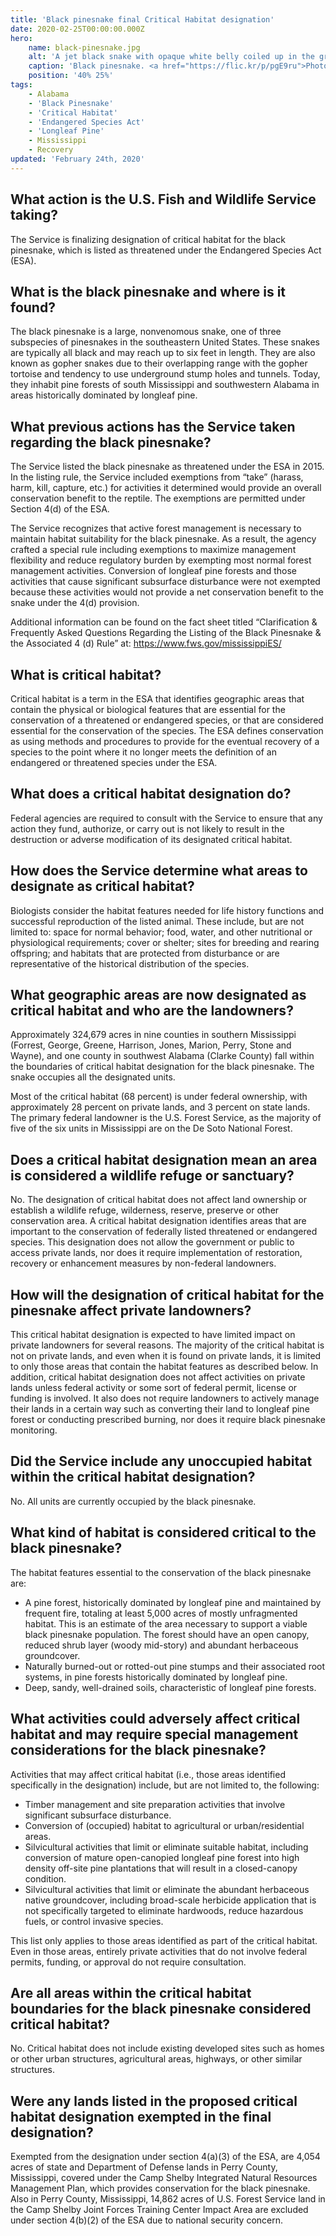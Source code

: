 ```yaml
---
title: 'Black pinesnake final Critical Habitat designation'
date: 2020-02-25T00:00:00.000Z
hero:
    name: black-pinesnake.jpg
    alt: 'A jet black snake with opaque white belly coiled up in the grass.'
    caption: 'Black pinesnake. <a href="https://flic.kr/p/pgE9ru">Photo</a> by Jim Lee, The Nature Conservancy.'
    position: '40% 25%'
tags:
    - Alabama
    - 'Black Pinesnake'
    - 'Critical Habitat'
    - 'Endangered Species Act'
    - 'Longleaf Pine'
    - Mississippi
    - Recovery
updated: 'February 24th, 2020'
---
```


## What action is the U.S. Fish and Wildlife Service taking?

The Service is finalizing designation of critical habitat for the black pinesnake, which is listed as threatened under the Endangered Species Act (ESA).

## What is the black pinesnake and where is it found?

The black pinesnake is a large, nonvenomous snake, one of three subspecies of pinesnakes in the southeastern United States. These snakes are typically all black and may reach up to six feet in length. They are also known as gopher snakes due to their overlapping range with the gopher tortoise and tendency to use underground stump holes and tunnels. Today, they inhabit pine forests of south Mississippi and southwestern Alabama in areas historically dominated by longleaf pine.

## What previous actions has the Service taken regarding the black pinesnake?

The Service listed the black pinesnake as threatened under the ESA in 2015. In the listing rule, the Service included exemptions from “take” (harass, harm, kill, capture, etc.) for activities it determined would provide an overall conservation benefit to the reptile. The exemptions are permitted under Section 4(d) of the ESA.

The Service recognizes that active forest management is necessary to maintain habitat suitability for the black pinesnake. As a result, the agency crafted a special rule including exemptions to maximize management flexibility and reduce regulatory burden by exempting most normal forest management activities. Conversion of longleaf pine forests and those activities that cause significant subsurface disturbance were not exempted because these activities would not provide a net conservation benefit to the snake under the 4(d) provision.

Additional information can be found on the fact sheet titled “Clarification & Frequently Asked Questions Regarding the Listing of the Black Pinesnake & the Associated 4 (d) Rule” at: https://www.fws.gov/mississippiES/

## What is critical habitat?

Critical habitat is a term in the ESA that identifies geographic areas that contain the physical or biological features that are essential for the conservation of a threatened or endangered species, or that are considered essential for the conservation of the species. The ESA defines conservation as using methods and procedures to provide for the eventual recovery of a species to the point where it no longer meets the definition of an endangered or threatened species under the ESA.


## What does a critical habitat designation do?

Federal agencies are required to consult with the Service to ensure that any action they fund, authorize, or carry out is not likely to result in the destruction or adverse modification of its designated critical habitat.

## How does the Service determine what areas to designate as critical habitat?

Biologists consider the habitat features needed for life history functions and successful reproduction of the listed animal. These include, but are not limited to: space for normal behavior; food, water, and other nutritional or physiological requirements; cover or shelter; sites for breeding and rearing offspring; and habitats that are protected from disturbance or are representative of the historical distribution of the species.

## What geographic areas are now designated as critical habitat and who are the landowners?

Approximately 324,679 acres in nine counties in southern Mississippi (Forrest, George, Greene, Harrison, Jones, Marion, Perry, Stone and Wayne), and one county in southwest Alabama (Clarke County) fall within the boundaries of critical habitat designation for the black pinesnake. The snake occupies all the designated units.

Most of the critical habitat (68 percent) is under federal ownership, with approximately 28 percent on private lands, and 3 percent on state lands. The primary federal landowner is the U.S. Forest Service, as the majority of five of the six units in Mississippi are on the De Soto National Forest.

## Does a critical habitat designation mean an area is considered a wildlife refuge or sanctuary?

No. The designation of critical habitat does not affect land ownership or establish a wildlife refuge, wilderness, reserve, preserve or other conservation area. A critical habitat designation identifies areas that are important to the conservation of federally listed threatened or endangered species. This designation does not allow the government or public to access private lands, nor does it require implementation of restoration, recovery or enhancement measures by non-federal landowners.

## How will the designation of critical habitat for the pinesnake affect private landowners?

This critical habitat designation is expected to have limited impact on private landowners for several reasons. The majority of the critical habitat is not on private lands, and even when it is found on private lands, it is limited to only those areas that contain the habitat features as described below. In addition, critical habitat designation does not affect activities on private lands unless federal activity or some sort of federal permit, license or funding is involved. It also does not require landowners to actively manage their lands in a certain way such as converting their land to longleaf pine forest or conducting prescribed burning, nor does it require black pinesnake monitoring.

## Did the Service include any unoccupied habitat within the critical habitat designation?

No. All units are currently occupied by the black pinesnake.

## What kind of habitat is considered critical to the black pinesnake?

The habitat features essential to the conservation of the black pinesnake are:

- A pine forest, historically dominated by longleaf pine and maintained by frequent fire, totaling at least 5,000 acres of mostly unfragmented habitat. This is an estimate of the area necessary to support a viable black pinesnake population. The forest should have an open canopy, reduced shrub layer (woody mid-story) and abundant herbaceous groundcover.
- Naturally burned-out or rotted-out pine stumps and their associated root systems, in pine forests historically dominated by longleaf pine.
- Deep, sandy, well-drained soils, characteristic of longleaf pine forests.

## What activities could adversely affect critical habitat and may require special management considerations for the black pinesnake?

Activities that may affect critical habitat (i.e., those areas identified specifically in the designation) include, but are not limited to, the following:

- Timber management and site preparation activities that involve significant subsurface disturbance.
- Conversion of (occupied) habitat to agricultural or urban/residential areas.
- Silvicultural activities that limit or eliminate suitable habitat, including conversion of mature open-canopied longleaf pine forest into high density off-site pine plantations that will result in a closed-canopy condition.
- Silvicultural activities that limit or eliminate the abundant herbaceous native groundcover, including broad-scale herbicide application that is not specifically targeted to eliminate hardwoods, reduce hazardous fuels, or control invasive species.

This list only applies to those areas identified as part of the critical habitat. Even in those areas, entirely private activities that do not involve federal permits, funding, or approval do not require consultation.

## Are all areas within the critical habitat boundaries for the black pinesnake considered critical habitat?

No. Critical habitat does not include existing developed sites such as homes or other urban structures, agricultural areas, highways, or other similar structures.

## Were any lands listed in the proposed critical habitat designation exempted in the final designation?

Exempted from the designation under section 4(a)(3) of the ESA, are 4,054 acres of state and Department of Defense lands in Perry County, Mississippi, covered under the Camp Shelby Integrated Natural Resources Management Plan, which provides conservation for the black pinesnake. Also in Perry County, Mississippi, 14,862 acres of U.S. Forest Service land in the Camp Shelby Joint Forces Training Center Impact Area are excluded under section 4(b)(2) of the ESA due to national security concern.